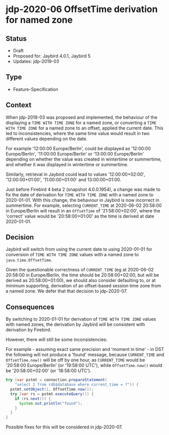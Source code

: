 # jdp-2020-06 OffsetTime derivation for named zone

## Status

- Draft
- Proposed for: Jaybird 4.0.1, Jaybird 5
- Updates: jdp-2019-03

## Type

- Feature-Specification

## Context

When jdp-2019-03 was proposed and implemented, the behaviour of the displaying
a `TIME WITH TIME ZONE` for a named zone, or converting a `TIME WITH TIME ZONE`
for a named zone to an offset, applied the current date. This led to
inconsistencies, where the same time value would result in two different values
depending on the date.

For example '12:00:00 Europe/Berlin', could be displayed as 
'12:00:00 Europe/Berlin', '11:00:00 Europe/Berlin' or '13:00:00 Europe/Berlin'
depending on whether the value was created in wintertime or summertime, and
whether it was displayed in wintertime or summertime.

Similarly, retrieval in Jaybird could lead to values '12:00:00+02:00', 
'12:00:00+01:00', '11:00:00+01:00' and 13:00:00+01:00.

Just before Firebird 4 beta 2 (snapshot 4.0.0.1954), a change was made to fix
the date of derivation for `TIME WITH TIME ZONE` with a named zone to 2020-01-01.
With this change, the behaviour in Jaybird is now incorrect in summertime. For
example, selecting `CURRENT_TIME` at 2020-06-02 20:58:00 in Europe/Berlin will
result in an `OffsetTime` of '21:58:00+02:00', where the 'correct' value would
be '20:58:00+01:00' as the time is derived at date 2020-01-01.

## Decision

Jaybird will switch from using the current date to using 2020-01-01 for
conversion of `TIME WITH TIME ZONE` values with a named zone to
`java.time.OffsetTime`.

Given the questionable correctness of `CURRENT_TIME` (eg at 2020-06-02 20:58:00
in Europe/Berlin, the time should be 20:58:00+02:00, but will be derived as
20:58:00+01:00), we should also consider defaulting to, or at minimum supporting,
derivation of an offset-based session time zone from a named zone. We defer that
that decision to jdp-2020-07.

## Consequences

By switching to 2020-01-01 for derivation of `TIME WITH TIME ZONE` values with
named zones, the derivation by Jaybird will be consistent with derivation by
Firebird.

However, there will still be some inconsistencies:

For example - assuming exact same precision and 'moment in time' - in DST the
following will not produce a 'found' message, because `CURRENT_TIME` and
`OffsetTime.now()` will be off by one hour, as `CURRENT_TIME` would be
'20:58:00 Europe/Berlin' (or '19:58:00 UTC'), while `OffsetTime.now()` would be
'20:58:00+02:00' (or '18:58:00 UTC').

```java
try (var pstmt = connection.prepareStatement(
    "select 1 from rdb$database where current_time = ?")) {
  pstmt.setObject(1, OffsetTime.now());
  try (var rs = pstmt.executeQuery()) {
    if (rs.next()) {
      System.out.println("found");
    }
  }
}
```

Possible fixes for this will be considered in jdp-2020-07.
 